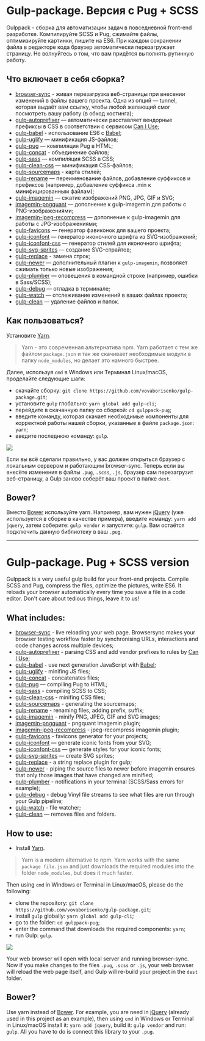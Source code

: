 # Gulp-package. Версия с Pug + SCSS
Gulppack - сборка для автоматизации задач в повседневной front-end разработке. Компилируйте SCSS и Pug, сжимайте файлы, оптимизируйте картинки, пишите на ES6. При  каждом сохранении файла в редакторе кода браузер автоматически перезагружает страницу. Не волнуйтесь о том, что вам придётся выполнять рутинную работу.

## Что включает в себя сборка?
* [browser-sync](https://browsersync.io/docs/gulp) - живая перезагрузка веб-страницы при внесении изменений в файлы вашего проекта. Одна из опций — tunnel, которая выдаёт вам ссылку, чтобы любой желающий смог посмотреть вашу работу (в обход хостинга);
* [gulp-autoprefixer](https://www.npmjs.com/package/gulp-autoprefixer) — автоматически расставляет вендорные префиксы в CSS в соответствии с сервисом [Can I Use](https://caniuse.com/);
* [gulp-babel](https://www.npmjs.com/package/gulp-babel) - использование ES6 с [Babel](https://babeljs.io/);
* [gulp-uglify](https://www.npmjs.com/package/gulp-uglify) — минификация JS-файлов;
* [gulp-pug](https://www.npmjs.com/package/gulp-pug) — компиляция Pug в HTML;
* [gulp-concat](https://www.npmjs.com/package/gulp-concat) - объединение файлов;
* [gulp-sass](https://www.npmjs.com/package/gulp-sass) — компиляция SCSS в CSS;
* [gulp-clean-css](https://www.npmjs.com/package/gulp-clean-css) — минификация CSS-файлов;
* [gulp-sourcemaps](https://www.npmjs.com/package/gulp-sourcemaps) - карта стилей;
* [gulp-rename](https://www.npmjs.com/package/gulp-rename) — переименование файлов, добавление суффиксов и префиксов (например, добавление суффикса .min к минифицированным файлам);
* [gulp-imagemin](https://www.npmjs.com/package/gulp-imagemin) — сжатие изображений PNG, JPG, GIF и SVG;
* [imagemin-pngquant](https://www.npmjs.com/package/imagemin-pngquant) — дополнение к gulp-imagemin для работы с PNG-изображениями;
* [imagemin-jpeg-recompress](https://www.npmjs.com/package/imagemin-jpeg-recompress) — дополнение к gulp-imagemin для работы с JPG-изображениями;
* [gulp-favicons](https://github.com/evilebottnawi/favicons) — генератор фавиконок для вашего проекта;
* [gulp-iconfont](https://www.npmjs.com/package/gulp-iconfont) — генератор иконочного шрифта из SVG-изображений;
* [gulp-iconfont-css](https://www.npmjs.com/package/gulp-iconfont-css) — генератор стилей для иконочного шрифта;
* [gulp-svg-sprites](https://www.npmjs.com/package/gulp-svg-sprites) — создание SVG-спрайтов;
* [gulp-replace](https://www.npmjs.com/package/gulp-replace) - замена строк;
* [gulp-newer](https://www.npmjs.com/package/gulp-newer) — дополнительный плагин к ```gulp-imagemin```, позволяет сжимать только новые изображения;
* [gulp-plumber](https://www.npmjs.com/package/gulp-plumber) — оповещения в командной строке (например, ошибки в Sass/SCSS);
* [gulp-debug](https://www.npmjs.com/package/gulp-debug) — отладка в терминале;
* [gulp-watch](https://www.npmjs.com/package/gulp-watch) — отслеживание изменений в ваших файлах проекта;
* [gulp-clean](https://www.npmjs.com/package/gulp-clean) — удаление файлов и папок.

## Как пользоваться?

Установите [Yarn](https://yarnpkg.com/en/docs/install).

> Yarn - это современная альтернатива npm. Yarn работает с тем же файлом ```package.json``` и так же скачивает необходимые модули в папку ```node_modules```, но делает это намного быстрее.

Далее, используя ```cmd``` в Windows или Терминал Linux/macOS, проделайте следующие шаги:

* скачайте сборку: ```git clone https://github.com/vovaborisenko/gulp-package.git```;
* установите ```gulp``` глобально: ```yarn global add gulp-cli```;
* перейдите в скачанную папку со сборкой: ```cd gulppack-pug```;
* введите команду, которая скачает необходимые компоненты для корректной работы нашей сборки, указанные в файле ```package.json```: ```yarn```;
* введите последнюю команду: ```gulp```.

![](https://i.imgur.com/iOYGCoG.png)

Если вы всё сделали правильно, у вас должен открыться браузер с локальным сервером и работающим browser-sync. Теперь если вы внесёте изменения в файлы ```.pug```, ```.scss```, ```.js```, браузер сам перезагрузит веб-страницу, а Gulp заново соберёт ваш проект в папке ```dest```.

## Bower?
Вместо [Bower](https://bower.io/) используйте yarn. Например, вам нужен [jQuery](https://jquery.com/) (уже используется в сборке в качестве примера), введите команду: ```yarn add jquery```, затем соберите: ```gulp vendor``` и запустите: ```gulp```. Вам остаётся подключить данную библиотеку в ваш ```.pug```.

***

# Gulp-package. Pug + SCSS version

Gulppack is a very useful gulp build for your front-end projects. Compile SCSS and Pug, compress the files, optimize the pictures, write ES6. It reloads your browser automatically every time you save a file in a code editor. Don't care about tedious things, leave it to us!

## What includes:
* [browser-sync](https://browsersync.io/docs/gulp) - live reloading your web page. Browsersync makes your browser testing workflow faster by synchronising URLs, interactions and code changes across multiple devices;
* [gulp-autoprefixer](https://www.npmjs.com/package/gulp-autoprefixer) - parsing CSS and add vendor prefixes to rules by [Can I Use](https://caniuse.com/);
* [gulp-babel](https://www.npmjs.com/package/gulp-babel) - use next generation JavaScript with [Babel](https://babeljs.io/);
* [gulp-uglify](https://www.npmjs.com/package/gulp-uglify) - minifing JS files;
* [gulp-concat](https://www.npmjs.com/package/gulp-concat) - concatenates files;
* [gulp-pug](https://www.npmjs.com/package/gulp-pug) — compiling Pug to HTML;
* [gulp-sass](https://www.npmjs.com/package/gulp-sass) - compiling SCSS to CSS;
* [gulp-clean-css](https://www.npmjs.com/package/gulp-clean-css) - minifing CSS files;
* [gulp-sourcemaps](https://www.npmjs.com/package/gulp-sourcemaps) - generating the sourcemaps;
* [gulp-rename](https://www.npmjs.com/package/gulp-rename) - renaming files, adding prefix, suffix;
* [gulp-imagemin](https://www.npmjs.com/package/gulp-imagemin) - minify PNG, JPEG, GIF and SVG images;
* [imagemin-pngquant](https://www.npmjs.com/package/imagemin-pngquant) - pngquant imagemin plugin;
* [imagemin-jpeg-recompress](https://www.npmjs.com/package/imagemin-jpeg-recompress) - jpeg-recompress imagemin plugin;
* [gulp-favicons](https://github.com/evilebottnawi/favicons) - favicons generator for your projects;
* [gulp-iconfont](https://www.npmjs.com/package/gulp-iconfont) — generate iconic fonts from your SVG;
* [gulp-iconfont-css](https://www.npmjs.com/package/gulp-iconfont-css) — generate styles for your iconic fonts;
* [gulp-svg-sprites](https://www.npmjs.com/package/gulp-svg-sprites) — create SVG sprites;
* [gulp-replace](https://www.npmjs.com/package/gulp-replace) - a string replace plugin for gulp;
* [gulp-newer](https://www.npmjs.com/package/gulp-newer) - piping the source files to newer before imagemin ensures that only those images that have changed are minified;
* [gulp-plumber](https://www.npmjs.com/package/gulp-plumber) - notifications in your terminal (SCSS/Sass errors for example);
* [gulp-debug](https://www.npmjs.com/package/gulp-debug) - debug Vinyl file streams to see what files are run through your Gulp pipeline;
* [gulp-watch](https://www.npmjs.com/package/gulp-watch) - file watcher;
* [gulp-clean](https://www.npmjs.com/package/gulp-clean) — removes files and folders.

## How to use:
* Install [Yarn](https://yarnpkg.com/en/docs/install).

> Yarn is a modern alternative to npm. Yarn works with the same ```package file.json``` and just downloads the required modules into the folder ```node_modules```, but does it much faster.

Then using ```cmd``` in Windows or Terminal in Linux/macOS, please do the following:

* clone the repository: ```git clone https://github.com/vovaborisenko/gulp-package.git```;
* install ```gulp``` globally: ```yarn global add gulp-cli```;
* go to the folder: ```cd gulppack-pug```;
* enter the command that downloads the required components: ```yarn```;
* run Gulp: ```gulp```.

![](https://i.imgur.com/iOYGCoG.png)

Your web browser will open with local server and running browser-sync. Now if you make changes to the
files ```.pug```, ```.scss``` or ```.js```, your web browser will reload the web page itself, and Gulp
will re-build your project in the ```dest``` folder.

## Bower?
Use yarn instead of [Bower](https://bower.io/). For example, you are need in [jQuery](https://jquery.com/) (already used in this project as an example), then using ```cmd``` in Windows or Terminal in Linux/macOS install it: ```yarn add jquery```, build it: ```gulp vendor``` and run: ```gulp```. All you have to do is connect this library to your ```.pug```.
